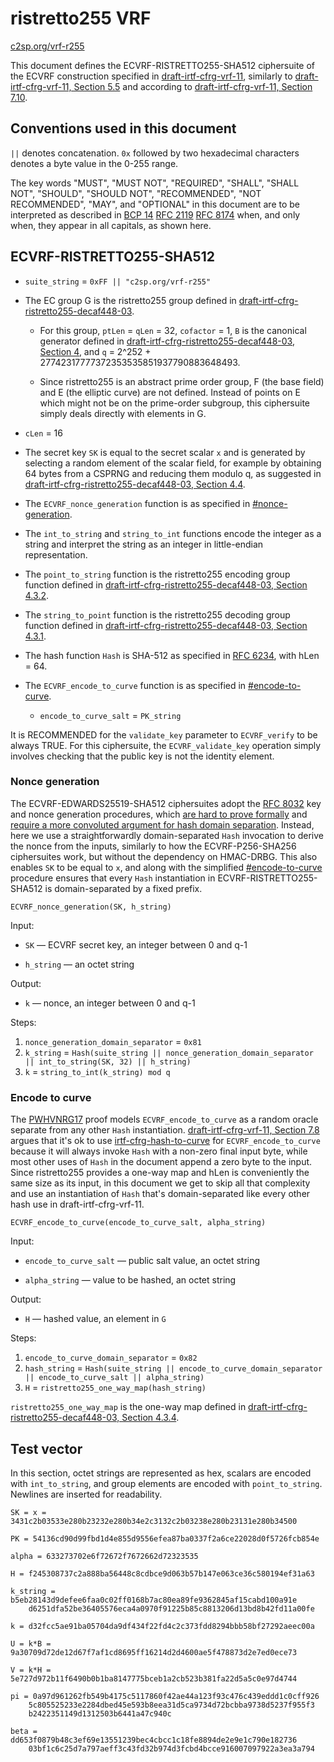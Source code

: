 # ristretto255 VRF

[c2sp.org/vrf-r255](https://c2sp.org/vrf-r255)

This document defines the ECVRF-RISTRETTO255-SHA512 ciphersuite of the ECVRF
construction specified in [draft-irtf-cfrg-vrf-11][], similarly to
[draft-irtf-cfrg-vrf-11, Section 5.5][] and according to
[draft-irtf-cfrg-vrf-11, Section 7.10][].

## Conventions used in this document

`||` denotes concatenation. `0x` followed by two hexadecimal characters denotes
a byte value in the 0-255 range.

The key words "MUST", "MUST NOT", "REQUIRED", "SHALL", "SHALL NOT", "SHOULD",
"SHOULD NOT", "RECOMMENDED", "NOT RECOMMENDED", "MAY", and "OPTIONAL" in this
document are to be interpreted as described in [BCP 14][] [RFC 2119][]
[RFC 8174][] when, and only when, they appear in all capitals, as shown here.

## ECVRF-RISTRETTO255-SHA512

* `suite_string` = `0xFF || "c2sp.org/vrf-r255"`

* The EC group G is the ristretto255 group defined in
  [draft-irtf-cfrg-ristretto255-decaf448-03][].

    * For this group, `ptLen` = `qLen` = 32, `cofactor` = 1, `B` is the canonical
    generator defined in [draft-irtf-cfrg-ristretto255-decaf448-03, Section 4][],
    and `q` = 2^252 + 27742317777372353535851937790883648493.

    * Since ristretto255 is an abstract prime order group, F (the base field)
    and E (the elliptic curve) are not defined. Instead of points on E which
    might not be on the prime-order subgroup, this ciphersuite simply deals
    directly with elements in G.

* `cLen` = 16

* The secret key `SK` is equal to the secret scalar `x` and is generated by
  selecting a random element of the scalar field, for example by obtaining 64
  bytes from a CSPRNG and reducing them modulo q, as suggested in
  [draft-irtf-cfrg-ristretto255-decaf448-03, Section 4.4][].

* The `ECVRF_nonce_generation` function is as specified in
  [#nonce-generation](#nonce-generation).

* The `int_to_string` and `string_to_int` functions encode the integer as a string
  and interpret the string as an integer in little-endian representation.

* The `point_to_string` function is the ristretto255 encoding group function
  defined in [draft-irtf-cfrg-ristretto255-decaf448-03, Section 4.3.2][].

* The `string_to_point` function is the ristretto255 decoding group function
  defined in [draft-irtf-cfrg-ristretto255-decaf448-03, Section 4.3.1][].

* The hash function `Hash` is SHA-512 as specified in [RFC 6234][], with hLen = 64.

* The `ECVRF_encode_to_curve` function is as specified in
  [#encode-to-curve](#encode-to-curve).

    * `encode_to_curve_salt` = `PK_string`

It is RECOMMENDED for the `validate_key` parameter to `ECVRF_verify` to be always
TRUE. For this ciphersuite, the `ECVRF_validate_key` operation simply involves
checking that the public key is not the identity element.

### Nonce generation

The ECVRF-EDWARDS25519-SHA512 ciphersuites adopt the [RFC 8032][] key and
nonce generation procedures, which [are hard to prove formally][] and [require a
more convoluted argument for hash domain separation][]. Instead, here we use a
straightforwardly domain-separated `Hash` invocation to derive the nonce from the
inputs, similarly to how the ECVRF-P256-SHA256 ciphersuites work, but without
the dependency on HMAC-DRBG. This also enables `SK` to be equal to `x`, and along
with the simplified [#encode-to-curve](#encode-to-curve) procedure ensures that
every `Hash` instantiation in ECVRF-RISTRETTO255-SHA512 is domain-separated by a
fixed prefix.

`ECVRF_nonce_generation(SK, h_string)`

Input:

  * `SK` — ECVRF secret key, an integer between 0 and q-1

  * `h_string` — an octet string

Output:

  * `k` — nonce, an integer between 0 and q-1

Steps:

  1. `nonce_generation_domain_separator` = `0x81`
  2. `k_string` = `Hash(suite_string || nonce_generation_domain_separator
            || int_to_string(SK, 32) || h_string)`
  3. `k` = `string_to_int(k_string) mod q`

### Encode to curve

The [PWHVNRG17] proof models `ECVRF_encode_to_curve` as a random oracle separate
from any other `Hash` instantiation. [draft-irtf-cfrg-vrf-11, Section 7.8][]
argues that it's ok to use [irtf-cfrg-hash-to-curve][] for `ECVRF_encode_to_curve`
because it will always invoke `Hash` with a non-zero final input byte, while most
other uses of `Hash` in the document append a zero byte to the input. Since
ristretto255 provides a one-way map and hLen is conveniently the same size as
its input, in this document we get to skip all that complexity and use an
instantiation of `Hash` that's domain-separated like every other hash use in
draft-irtf-cfrg-vrf-11.

`ECVRF_encode_to_curve(encode_to_curve_salt, alpha_string)`

Input:

  * `encode_to_curve_salt` — public salt value, an octet string

  * `alpha_string` — value to be hashed, an octet string
  
Output:

  * `H` — hashed value, an element in `G`

Steps:

  1. `encode_to_curve_domain_separator` = `0x82`
  2. `hash_string` = `Hash(suite_string || encode_to_curve_domain_separator
            || encode_to_curve_salt || alpha_string)`
  3. `H` = `ristretto255_one_way_map(hash_string)`

`ristretto255_one_way_map` is the one-way map defined in
[draft-irtf-cfrg-ristretto255-decaf448-03, Section 4.3.4][].

## Test vector

In this section, octet strings are represented as hex, scalars are encoded with
`int_to_string`, and group elements are encoded with `point_to_string`. Newlines
are inserted for readability.

```
SK = x = 3431c2b03533e280b23232e280b34e2c3132c2b03238e280b23131e280b34500

PK = 54136cd90d99fbd1d4e855d9556efea87ba0337f2a6ce22028d0f5726fcb854e

alpha = 633273702e6f72672f7672662d72323535

H = f245308737c2a888ba56448c8cdbce9d063b57b147e063ce36c580194ef31a63

k_string = b5eb28143d9defee6faa0c02ff0168b7ac80ea89fe9362845af15cabd100a91e
    d6251dfa52be36405576eca4a0970f91225b85c8813206d13bd8b42fd11a00fe

k = d32fcc5ae91ba05704da9df434f22fd4c2c373fdd8294bbb58bf27292aeec00a

U = k*B = 9a30709d72de12d67f7af1cd8695ff16214d2d4600ae5f478873d2e7ed0ece73

V = k*H = 5e727d972b11f6490b0b1ba8147775bceb1a2cb523b381fa22d5a5c0e97d4744

pi = 0a97d961262fb549b4175c5117860f42ae44a123f93c476c439eddd1c0cff926
    5c805525233e2284dbed45e593b8eea31d5ca9734d72bcbba9738d5237f955f3
    b2422351149d1312503b6441a47c940c

beta = dd653f0879b48c3ef69e13551239bec4cbcc1c18fe8894de2e9e1c790e182736
    03bf1c6c25d7a797aeff3c43fd32b974d3fcbd4bcce916007097922a3ea3a794
```

[draft-irtf-cfrg-vrf-11]: https://www.ietf.org/archive/id/draft-irtf-cfrg-vrf-11.html
[draft-irtf-cfrg-vrf-11, Section 5.5]: https://www.ietf.org/archive/id/draft-irtf-cfrg-vrf-11.html#name-ecvrf-ciphersuites
[draft-irtf-cfrg-vrf-11, Section 7.10]: https://www.ietf.org/archive/id/draft-irtf-cfrg-vrf-11.html#name-futureproofing
[draft-irtf-cfrg-vrf-11, Section 7.8]: https://www.ietf.org/archive/id/draft-irtf-cfrg-vrf-11.html#name-hash-function-domain-separa
[BCP 14]: https://www.rfc-editor.org/info/bcp14
[RFC 2119]: https://www.rfc-editor.org/info/rfc2119
[RFC 8174]: https://www.rfc-editor.org/info/rfc8174
[draft-irtf-cfrg-ristretto255-decaf448-03]: https://www.ietf.org/archive/id/draft-irtf-cfrg-ristretto255-decaf448-03.html
[draft-irtf-cfrg-ristretto255-decaf448-03, Section 4]: https://www.ietf.org/archive/id/draft-irtf-cfrg-ristretto255-decaf448-03.html#name-ristretto255
[draft-irtf-cfrg-ristretto255-decaf448-03, Section 4.4]: https://www.ietf.org/archive/id/draft-irtf-cfrg-ristretto255-decaf448-03.html#name-scalar-field
[draft-irtf-cfrg-ristretto255-decaf448-03, Section 4.3.2]: https://www.ietf.org/archive/id/draft-irtf-cfrg-ristretto255-decaf448-03.html#name-encode
[draft-irtf-cfrg-ristretto255-decaf448-03, Section 4.3.1]: https://www.ietf.org/archive/id/draft-irtf-cfrg-ristretto255-decaf448-03.html#name-decode
[draft-irtf-cfrg-ristretto255-decaf448-03, Section 4.3.4]: https://www.ietf.org/archive/id/draft-irtf-cfrg-ristretto255-decaf448-03.html#name-one-way-map
[RFC 6234]: https://www.rfc-editor.org/info/rfc6234
[RFC 8032]: https://www.rfc-editor.org/info/rfc8032
[are hard to prove formally]: https://eprint.iacr.org/2020/823
[require a more convoluted argument for hash domain separation]: https://www.ietf.org/archive/id/draft-irtf-cfrg-vrf-11.html#name-hash-function-domain-separa
[PWHVNRG17]: https://eprint.iacr.org/2017/099
[irtf-cfrg-hash-to-curve]: https://datatracker.ietf.org/doc/draft-irtf-cfrg-hash-to-curve/
